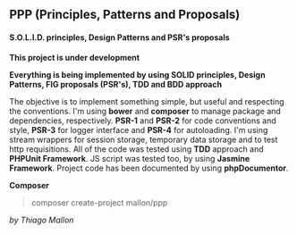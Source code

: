 ## PPP (Principles, Patterns and Proposals)
#### S.O.L.I.D. principles, Design Patterns and PSR's proposals

**This project is under development** 

**Everything is being implemented by using SOLID principles, Design Patterns, FIG proposals (PSR's), TDD and BDD approach**

The objective is to implement something simple, but useful and respecting the conventions. I'm using **bower** and **composer** to manage package and dependencies, respectively. **PSR-1** and **PSR-2** for code conventions and style, **PSR-3** for logger interface and **PSR-4** for autoloading. I'm using stream wrappers for session storage, temporary data storage and to test http requisitions. All of the code was tested using **TDD** approach and **PHPUnit Framework**. JS script was tested too, by using **Jasmine Framework**. Project code has been documented by using **phpDocumentor**.

**Composer**
> composer create-project mallon/ppp

*by Thiago Mallon*
